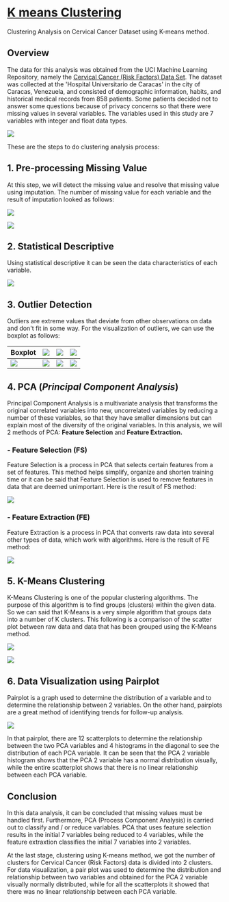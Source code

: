 # [K means Clustering](https://github.com/rdydewi/K-means-Clustering)
Clustering Analysis on Cervical Cancer Dataset using K-means method.



## Overview
The data for this analysis was obtained from the UCI Machine Learning Repository, namely the [Cervical Cancer (Risk Factors) Data Set](https://archive.ics.uci.edu/ml/datasets/Cervical+cancer+%28Risk+Factors%29). The dataset was collected at the 'Hospital Universitario de Caracas' in the city of Caracas, Venezuela, and consisted of demographic information, habits, and historical medical records from 858 patients. Some patients decided not to answer some questions because of privacy concerns so that there were missing values in several variables. The variables used in this study are 7 variables with integer and float data types.

![](/images/p1.png)

These are the steps to do clustering analysis process:


## 1. Pre-processing Missing Value
At this step, we will detect the missing value and resolve that missing value using imputation. 
The number of missing value for each variable and the result of imputation looked as follows:


![](/images/p2.png)


![](/images/p3.png)



## 2. Statistical Descriptive
Using statistical descriptive it can be seen the data characteristics of each variable.


![](/images/p4.png)



## 3. Outlier Detection
Outliers are extreme values that deviate from other observations on data and don't fit in some way. For the visualization of outliers, we can use the boxplot as follows:

| **Boxplot** | ![](/images/p5.png) | ![](/images/p6.png) | ![](/images/p7.png) |
| ----------- | ----------- |  ----------- |  ----------- |
| ![](/images/p8.png) | ![](/images/p9.png) | ![](/images/p10.png) | ![](/images/p11.png) |



## 4. PCA (*Principal Component Analysis*)
Principal Component Analysis is a multivariate analysis that transforms the original correlated variables into new, uncorrelated variables by reducing a number of these variables, so that they have smaller dimensions but can explain most of the diversity of the original variables. In this analysis, we will 2 methods of PCA: **Feature Selection** and **Feature Extraction.**

### - Feature Selection (FS)
Feature Selection is a process in PCA that selects certain features from a set of features. This method helps simplify, organize and shorten training time or it can be said that Feature Selection is used to remove features in data that are deemed unimportant. Here is the result of FS method:


![](/images/p12.png)


### - Feature Extraction (FE)
Feature Extraction is a process in PCA that converts raw data into several other types of data, which work with algorithms. Here is the result of FE method:


![](/images/p13.png)



## 5. K-Means Clustering
K-Means Clustering is one of the popular clustering algorithms. The purpose of this algorithm is to find groups (clusters) within the given data. So we can said that K-Means is a very simple algorithm that groups data into a number of K clusters. This following is a comparison of the scatter plot between raw data and data that has been grouped using the K-Means method.


![](/images/p14.png)


![](/images/p15.png)



## 6. Data Visualization using Pairplot
Pairplot is a graph used to determine the distribution of a variable and to determine the relationship between 2 variables. On the other hand, pairplots are a great method of identifying trends for follow-up analysis.


![](/images/p16.png)


In that pairplot, there are 12 scatterplots to determine the relationship between the two PCA variables and 4 histograms in the diagonal to see the distribution of each PCA variable. It can be seen that the PCA 2 variable histogram shows that the PCA 2 variable has a normal distribution visually, while the entire scatterplot shows that there is no linear relationship between each PCA variable.


## Conclusion
In this data analysis, it can be concluded that missing values must be handled first. Furthermore, PCA (Process Component Analysis) is carried out to classify and / or reduce variables. PCA that uses feature selection results in the initial 7 variables being reduced to 4 variables, while the feature extraxtion classifies the initial 7 variables into 2 variables.

At the last stage, clustering using K-means method, we got the number of clusters for Cervical Cancer (Risk Factors) data is divided into 2 clusters. For data visualization, a pair plot was used to determine the distribution and relationship between two variables and obtained for the PCA 2 variable visually normally distributed, while for all the scatterplots it showed that there was no linear relationship between each PCA variable.
